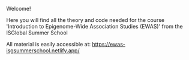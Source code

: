 Welcome! 

Here you will find all the theory and code needed for the course 'Introduction to Epigenome-Wide Association Studies (EWAS)' from the ISGlobal Summer School

All material is easily accessible at: https://ewas-isgsummerschool.netlify.app/
